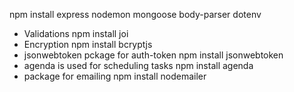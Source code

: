 npm install express nodemon mongoose body-parser dotenv
* Validations
npm install joi
* Encryption
npm install bcryptjs
* jsonwebtoken pckage for auth-token
npm install jsonwebtoken
* agenda is used for scheduling tasks
npm install agenda
* package for emailing
npm install nodemailer